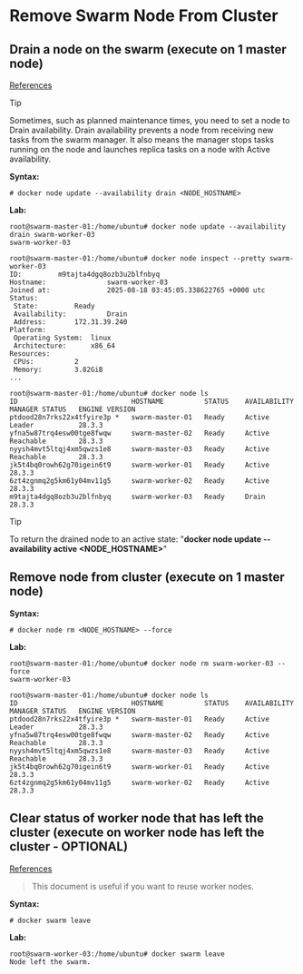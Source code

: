 # Remove Swarm Node From Cluster

## Drain a node on the swarm (execute on 1 master node)
[References](https://docs.docker.com/engine/swarm/swarm-tutorial/drain-node/)
> [!TIP]
> Sometimes, such as planned maintenance times, you need to set a node to Drain availability. Drain availability prevents a node from receiving new tasks from the swarm manager. It also means the manager stops tasks running on the node and launches replica tasks on a node with Active availability.

**Syntax:**
```
# docker node update --availability drain <NODE_HOSTNAME>
```

**Lab:**
```
root@swarm-master-01:/home/ubuntu# docker node update --availability drain swarm-worker-03
swarm-worker-03

root@swarm-master-01:/home/ubuntu# docker node inspect --pretty swarm-worker-03
ID:			m9tajta4dgq8ozb3u2blfnbyq
Hostname:              	swarm-worker-03
Joined at:             	2025-08-18 03:45:05.338622765 +0000 utc
Status:
 State:			Ready
 Availability:         	Drain
 Address:		172.31.39.240
Platform:
 Operating System:	linux
 Architecture:		x86_64
Resources:
 CPUs:			2
 Memory:		3.82GiB
...

root@swarm-master-01:/home/ubuntu# docker node ls
ID                            HOSTNAME          STATUS    AVAILABILITY   MANAGER STATUS   ENGINE VERSION
ptdood28n7rks22x4tfyire3p *   swarm-master-01   Ready     Active         Leader           28.3.3
yfna5w87trq4esw00tge8fwqw     swarm-master-02   Ready     Active         Reachable        28.3.3
nyysh4mvt5ltqj4xm5qwzs1e8     swarm-master-03   Ready     Active         Reachable        28.3.3
jk5t4bq0rowh62g70igein6t9     swarm-worker-01   Ready     Active                          28.3.3
6zt4zgnmq2g5km61y04mv11g5     swarm-worker-02   Ready     Active                          28.3.3
m9tajta4dgq8ozb3u2blfnbyq     swarm-worker-03   Ready     Drain                           28.3.3

```
> [!TIP]
> To return the drained node to an active state: "**docker node update --availability active <NODE_HOSTNAME>**"

## Remove node from cluster (execute on 1 master node)
**Syntax:**
```
# docker node rm <NODE_HOSTNAME> --force
```

**Lab:**
```
root@swarm-master-01:/home/ubuntu# docker node rm swarm-worker-03 --force
swarm-worker-03

root@swarm-master-01:/home/ubuntu# docker node ls
ID                            HOSTNAME          STATUS    AVAILABILITY   MANAGER STATUS   ENGINE VERSION
ptdood28n7rks22x4tfyire3p *   swarm-master-01   Ready     Active         Leader           28.3.3
yfna5w87trq4esw00tge8fwqw     swarm-master-02   Ready     Active         Reachable        28.3.3
nyysh4mvt5ltqj4xm5qwzs1e8     swarm-master-03   Ready     Active         Reachable        28.3.3
jk5t4bq0rowh62g70igein6t9     swarm-worker-01   Ready     Active                          28.3.3
6zt4zgnmq2g5km61y04mv11g5     swarm-worker-02   Ready     Active                          28.3.3
```

## Clear status of worker node that has left the cluster (execute on worker node has left the cluster - OPTIONAL)

[References](https://docs.docker.com/reference/cli/docker/node/rm/)
> This document is useful if you want to reuse worker nodes.

**Syntax:**
```
# docker swarm leave
```
**Lab:**
```
root@swarm-worker-03:/home/ubuntu# docker swarm leave
Node left the swarm.
```
